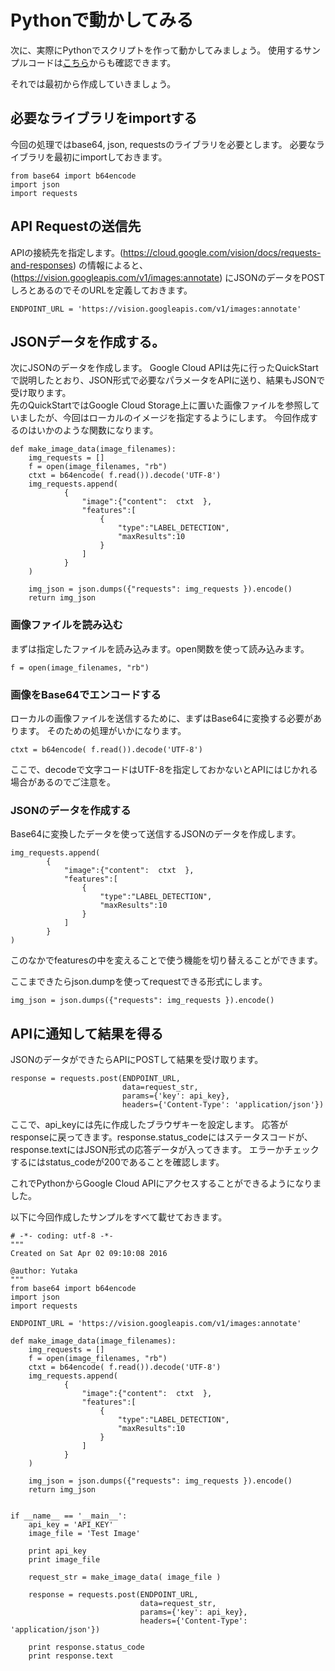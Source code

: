 # Pythonで動かしてみる
次に、実際にPythonでスクリプトを作って動かしてみましょう。
使用するサンプルコードは[こちら](/sample/sample1.py)からも確認できます。

それでは最初から作成していきましょう。

## 必要なライブラリをimportする
今回の処理ではbase64, json, requestsのライブラリを必要とします。
必要なライブラリを最初にimportしておきます。

```
from base64 import b64encode
import json
import requests
```

## API Requestの送信先
APIの接続先を指定します。(https://cloud.google.com/vision/docs/requests-and-responses)
の情報によると、(https://vision.googleapis.com/v1/images:annotate)
にJSONのデータをPOSTしろとあるのでそのURLを定義しておきます。

```
ENDPOINT_URL = 'https://vision.googleapis.com/v1/images:annotate'
```

## JSONデータを作成する。
次にJSONのデータを作成します。
Google Cloud APIは先に行ったQuickStartで説明したとおり、JSON形式で必要なパラメータをAPIに送り、結果もJSONで受け取ります。  
先のQuickStartではGoogle Cloud Storage上に置いた画像ファイルを参照していましたが、今回はローカルのイメージを指定するようにします。
今回作成するのはいかのような関数になります。
```
def make_image_data(image_filenames):
    img_requests = []
    f = open(image_filenames, "rb")
    ctxt = b64encode( f.read()).decode('UTF-8')
    img_requests.append(
            {
                "image":{"content":  ctxt  },
                "features":[
                    {
                        "type":"LABEL_DETECTION",
                        "maxResults":10
                    }
                ]
            }
    )

    img_json = json.dumps({"requests": img_requests }).encode()
    return img_json
```

### 画像ファイルを読み込む
まずは指定したファイルを読み込みます。open関数を使って読み込みます。
```
f = open(image_filenames, "rb")
```


### 画像をBase64でエンコードする

ローカルの画像ファイルを送信するために、まずはBase64に変換する必要があります。
そのための処理がいかになります。
```
ctxt = b64encode( f.read()).decode('UTF-8')
```
ここで、decodeで文字コードはUTF-8を指定しておかないとAPIにはじかれる場合があるのでご注意を。

### JSONのデータを作成する
Base64に変換したデータを使って送信するJSONのデータを作成します。

```
img_requests.append(
        {
            "image":{"content":  ctxt  },
            "features":[
                {
                    "type":"LABEL_DETECTION",
                    "maxResults":10
                }
            ]
        }
)

```
このなかでfeaturesの中を変えることで使う機能を切り替えることができます。

ここまできたらjson.dumpを使ってrequestできる形式にします。
```
img_json = json.dumps({"requests": img_requests }).encode()
```

## APIに通知して結果を得る
JSONのデータができたらAPIにPOSTして結果を受け取ります。
```
response = requests.post(ENDPOINT_URL,
                         data=request_str,
                         params={'key': api_key},
                         headers={'Content-Type': 'application/json'})
```
ここで、api_keyには先に作成したブラウザキーを設定します。
応答がresponseに戻ってきます。response.status_codeにはステータスコードが、response.textにはJSON形式の応答データが入ってきます。
エラーかチェックするにはstatus_codeが200であることを確認します。

これでPythonからGoogle Cloud APIにアクセスすることができるようになりました。

以下に今回作成したサンプルをすべて載せておきます。

```
# -*- coding: utf-8 -*-
"""
Created on Sat Apr 02 09:10:08 2016

@author: Yutaka
"""
from base64 import b64encode
import json
import requests

ENDPOINT_URL = 'https://vision.googleapis.com/v1/images:annotate'

def make_image_data(image_filenames):
    img_requests = []
    f = open(image_filenames, "rb")
    ctxt = b64encode( f.read()).decode('UTF-8')
    img_requests.append(
            {
                "image":{"content":  ctxt  },
                "features":[
                    {
                        "type":"LABEL_DETECTION",
                        "maxResults":10
                    }
                ]
            }
    )

    img_json = json.dumps({"requests": img_requests }).encode()
    return img_json


if __name__ == '__main__':
    api_key = 'API_KEY'
    image_file = 'Test Image'

    print api_key
    print image_file

    request_str = make_image_data( image_file )

    response = requests.post(ENDPOINT_URL,
                             data=request_str,
                             params={'key': api_key},
                             headers={'Content-Type': 'application/json'})

    print response.status_code
    print response.text


```
